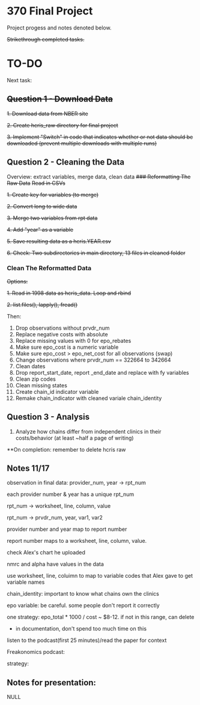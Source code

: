 # 370 Final Project
Project progess and notes denoted below.

~~Strikethrough completed tasks.~~

# TO-DO
Next task: 

## ~~Question 1 - Download Data~~ 
~~1. Download data from NBER site~~ 

~~2. Create hcris_raw directory for final project~~

~~3. Implement "Switch" in code that indicates whether or not data should be downloaded (prevent multiple downloads with multiple runs)~~

## Question 2 - Cleaning the Data
Overview: extract variables, merge data, clean data
~~### Reformatting The Raw Data~~
~~Read in CSVs~~

~~1. Create key for variables (to merge)~~

~~2. Convert long to wide data~~

~~3. Merge two variables from rpt data~~

~~4. Add "year" as a variable~~

~~5. Save resulting data as a hcris.YEAR.csv~~

~~6. Check: Two subdirectories in main directory, 13 files in cleaned folder~~

### Clean The Reformatted Data 
~~Options:~~
  
~~1. Read in 1998 data as hcris_data. Loop and rbind~~

~~2. list.files(), lapply(), fread()~~

Then: 
1. Drop observations without prvdr_num 
2. Replace negative costs with absolute 
3. Replace missing values with 0 for epo_rebates 
4. Make sure epo_cost is a numeric variable 
5. Make sure epo_cost > epo_net_cost for all observations (swap)
6. Change observations where prvdr_num == 322664 to 342664 
7. Clean dates 
8. Drop report_start_date, report _end_date and replace with fy variables 
9. Clean zip codes 
10. Clean missing states 
11. Create chain_id indicator variable 
12. Remake chain_indicator with cleaned variale chain_identity 

## Question 3 - Analysis 
1. Analyze how chains differ from independent clinics in their costs/behavior (at least ~half a page of writing)

**On completion: remember to delete hcris raw

## Notes 11/17 
observation in final data: provider_num, year -> rpt_num 

each provider number & year has a unique rpt_num

rpt_num -> worksheet, line, column, value 

rpt_num -> prvdr_num, year, var1, var2

provider number and year map to report number

report number maps to a worksheet, line, column, value. 

check Alex's chart he uploaded 

nmrc and alpha have values in the data

use worksheet, line, coluimn to map to variable codes that Alex gave to get variable names 

chain_identity: important to know what chains own the clinics

epo variable: be careful. some people don't report it correctly 

one strategy: epo_total * 1000 / cost ~ $8-12. if not in this range, can delete 
- in documentation, don't spend too much time on this 

listen to the podcast(first 25 minutes)/read the paper for context 

Freakonomics podcast: 



strategy: 

## Notes for presentation: 
NULL
